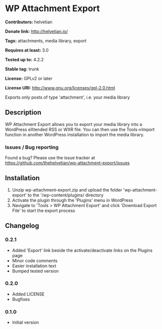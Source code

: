 # WP Attachment Export #
**Contributors:** helvetian
  
**Donate link:** http://helvetian.io/
  
**Tags:** attachments, media library, export
  
**Requires at least:** 3.0
  
**Tested up to:** 4.2.2
  
**Stable tag:** trunk
  
**License:** GPLv2 or later
  
**License URI:** http://www.gnu.org/licenses/gpl-2.0.html
  

Exports only posts of type 'attachment', i.e. your media library

## Description ##

WP Attachment Export allows you to export your media library into a WordPress eXtended RSS or WXR file. You can then use the Tools->Import function in another WordPress installation to import the media library.

### Issues / Bug reporting ###

Found a bug? Please use the issue tracker at <https://github.com/thehelvetian/wp-attachment-export/issues>

## Installation ##

1. Unzip wp-attachment-export.zip and upload the folder 'wp-attachment-export' to the '/wp-content/plugins/ directory
2. Activate the plugin through the 'Plugins' menu in WordPress
3. Navigate to 'Tools > WP Attachment Export' and click 'Download Export File' to start the export process

## Changelog ##

### 0.2.1 ###
* Added 'Export' link beside the activate/deactivate links on the Plugins page
* Minor code comments
* Easier installation text
* Bumped tested version

### 0.2.0 ###
* Added LICENSE
* Bugfixes

### 0.1.0 ###
* Initial version